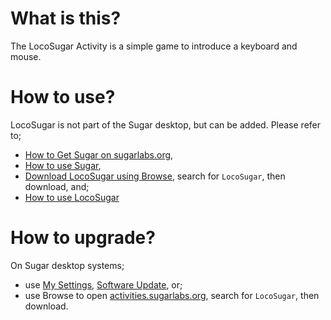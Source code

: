 What is this?
=============

The LocoSugar Activity is a simple game to introduce a keyboard and mouse.

How to use?
===========

LocoSugar is not part of the Sugar desktop, but can be added.  Please refer to;

* [How to Get Sugar on sugarlabs.org](https://sugarlabs.org/),
* [How to use Sugar](https://help.sugarlabs.org/),
* [Download LocoSugar using Browse](https://activities.sugarlabs.org/), search for `LocoSugar`, then download, and;
* [How to use LocoSugar](https://help.sugarlabs.org/locosugar.html)

How to upgrade?
===============

On Sugar desktop systems;
* use [My Settings](https://help.sugarlabs.org/my_settings.html), [Software Update](https://help.sugarlabs.org/my_settings.html#software-update), or;
* use Browse to open [activities.sugarlabs.org](https://activities.sugarlabs.org/), search for `LocoSugar`, then download.

